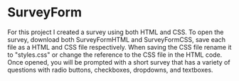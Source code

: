 # SurveyForm

For this project I created a survey using both HTML and CSS. To open the survey, download both SurveyFormHTML and SurveyFormCSS, save each file as a HTML and CSS file respectively. When saving the CSS file rename it to "styles.css" or change the reference to the CSS file in the HTML code. Once opened, you will be prompted with a short survey that has a variety of questions with radio buttons, checkboxes, dropdowns, and textboxes.
